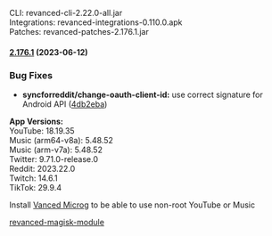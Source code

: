 CLI: revanced-cli-2.22.0-all.jar  
Integrations: revanced-integrations-0.110.0.apk  
Patches: revanced-patches-2.176.1.jar  

#### [2.176.1](https://github.com/revanced/revanced-patches/compare/v2.176.0...v2.176.1) (2023-06-12)
### Bug Fixes
* **syncforreddit/change-oauth-client-id:** use correct signature for Android API ([4db2eba](https://github.com/revanced/revanced-patches/commit/4db2eba6d66f094f1d2400bfa8b9c15a175f796e))

  
**App Versions:**  
YouTube: 18.19.35  
Music (arm64-v8a): 5.48.52  
Music (arm-v7a): 5.48.52  
Twitter: 9.71.0-release.0  
Reddit: 2023.22.0  
Twitch: 14.6.1  
TikTok: 29.9.4  

Install [Vanced Microg](https://github.com/TeamVanced/VancedMicroG/releases) to be able to use non-root YouTube or Music  

[revanced-magisk-module](https://github.com/j-hc/revanced-magisk-module)  
